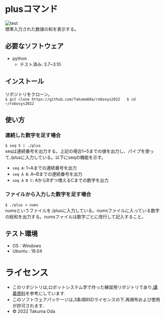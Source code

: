 # plusコマンド
![test](https://github.com/takumaoda/robosys2022/actions/workflows/test.yml/badge.svg)  
標準入力された数値の和を表示する。

## 必要なソフトウェア
* python
  * テスト済み: 3.7~3.10
## インストール
リポジトリをクローン。  
`$ git clone https://github.com/TakumaOda/robosys2022  
$ cd ~/robosys2022`
## 使い方
### 連続した数字を足す場合
`$ seq 5 | ./plus`  
seqは連続番号を出力する。上記の場合1~5までの値を出力し、パイプを使って./plusに入力している。以下にseqの機能を示す。  
* `seq A`: 1~Aまでの連続番号を出力
* `seq A B`: A~Bまでの連続番号を出力
* `seq A B C`: AからBずつ増えるCまでの数字を出力

### ファイルから入力した数字を足す場合
`$ ./plus < nums`  
numsというファイルを./plusに入力している。numsファイルに入っている数字の総和を出力する。numsファイルは数字ごとに改行して記入すること。

## テスト環境
* OS : Windows
* Ubuntu : 18.04


# ライセンス
* このリポジトリは,ロボットシステム学で作った練習用リポジトリであり,[講義資料](https://github.com/ryuichiueda/my_slides/tree/master/robosys_2022)を参考にしています.
* このソフトウェアパッケージは,3条項BSDライセンスの下,再頒布および使用が許可されます．
* © 2022 Takuma Oda
